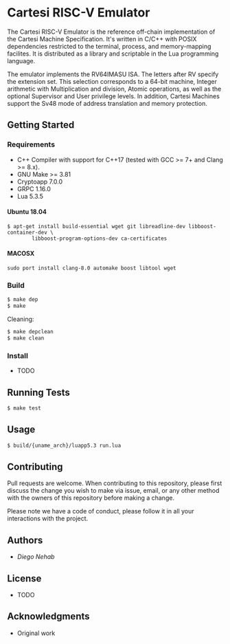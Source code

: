 # Cartesi RISC-V Emulator

The Cartesi RISC-V Emulator is the reference off-chain implementation of the Cartesi Machine Specification. It's written in C/C++ with POSIX dependencies restricted to the terminal, process, and memory-mapping facilites. It is distributed as a library and scriptable in the Lua programming language.

The emulator implements the RV64IMASU ISA. The letters after RV specify the extension set. This selection corresponds to a 64-bit machine, Integer arithmetic with Multiplication and division, Atomic operations, as well as the optional Supervisor and User privilege levels. In addition, Cartesi Machines support the Sv48 mode of address translation and memory protection.

## Getting Started

### Requirements

- C++ Compiler with support for C++17 (tested with GCC >= 7+ and Clang >= 8.x).
- GNU Make >= 3.81
- Cryptoapp 7.0.0
- GRPC 1.16.0
- Lua 5.3.5

#### Ubuntu 18.04

```
$ apt-get install build-essential wget git libreadline-dev libboost-container-dev \
        libboost-program-options-dev ca-certificates
```
#### MACOSX

```
sudo port install clang-8.0 automake boost libtool wget
```
### Build

```bash
$ make dep
$ make
```

Cleaning:

```bash
$ make depclean
$ make clean
```

### Install

- TODO

## Running Tests

```bash
$ make test
```

## Usage

```bash
$ build/{uname_arch}/luapp5.3 run.lua
```

## Contributing

Pull requests are welcome. When contributing to this repository, please first discuss the change you wish to make via issue, email, or any other method with the owners of this repository before making a change.

Please note we have a code of conduct, please follow it in all your interactions with the project.

## Authors

* *Diego Nehab*

## License

- TODO

## Acknowledgments

- Original work 
